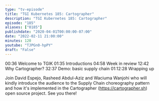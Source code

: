 ```yaml
---
type: "tv-episode"
title: "TGI Kubernetes 185: Cartographer"
description: "TGI Kubernetes 185: Cartographer"
episode: "185"
aliases: ["0185"]
publishdate: "2020-04-01T00:00:00-07:00"
date: "2022-02-11 21:00:00"
minutes: 120
youtube: "TJPGn0-hpPY"
draft: "False"
---
```


00:36 Welcome to TGIK
01:35 Introductions
04:58 Week in review
12:42 Why Cartographer?
32:37 Demo: basic supply chain
01:12:28 Wrapping up



Join David Espejo,  Rasheed Abdul-Aziz and Waciuma Wanjohi who will kindly introduce the audience to the Supply Chain choreography pattern and how it's implemented in the Cartographer (https://cartographer.sh) open source project.
See you there!